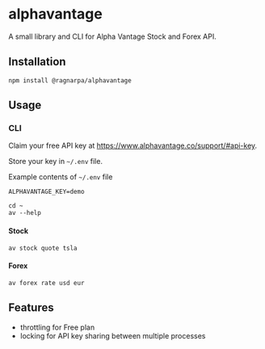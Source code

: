 # alphavantage

A small library and CLI for Alpha Vantage Stock and Forex API.

## Installation

```
npm install @ragnarpa/alphavantage
```

## Usage

### CLI

Claim your free API key at https://www.alphavantage.co/support/#api-key.

Store your key in `~/.env` file.

Example contents of `~/.env` file

```
ALPHAVANTAGE_KEY=demo
```

```
cd ~
av --help
```

#### Stock

```
av stock quote tsla
```

#### Forex

```
av forex rate usd eur
```

## Features

- throttling for Free plan
- locking for API key sharing between multiple processes
